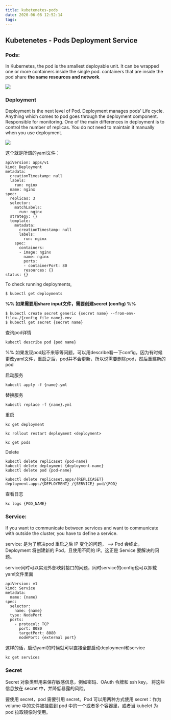 ```yaml
---
title: kubetenetes-pods
date: 2020-06-08 12:52:14
tags:
---
```


## Kubetenetes - Pods Deployment Service

### Pods: 

In Kubernetes, the pod is the smallest deployable unit. It can be wrapped one or more containers inside the single pod. containers that are inside the pod share __the same resources and network__.
<!-- More -->

![](https://miro.medium.com/max/1400/1*s_obmSDgj5PULX6BDRPdrw.png)

### Deployment

Deployment is the next level of Pod. Deployment manages pods’ Life cycle. Anything which comes to pod goes through the deployment component. Responsible for monitoring. One of the main differences in deployment is to control the number of replicas. You do not need to maintain it manually when you use deployment.

![](https://miro.medium.com/max/1400/1*8D4NNejM0N68I7YekxxzPA.png)

这个就是所谓的yaml文件：

```
apiVersion: apps/v1
kind: Deployment
metadata:
  creationTimestamp: null
  labels:
    run: nginx
  name: nginx
spec:
  replicas: 3
  selector:
    matchLabels:
      run: nginx
  strategy: {}
  template:
    metadata:
      creationTimestamp: null
      labels:
        run: nginx
    spec:
      containers:
      - image: nginx
        name: nginx
        ports:
        - containerPort: 80
        resources: {}
status: {}
```

To check running deployments,
```
$ kubectl get deployments
```

__%% 如果需要用share input文件，需要创建secret (config) %%__
```
$ kubectl create secret generic {secret name} --from-env-file=./{config file name}.env
$ kubectl get secret {secret name}
```

查询pod详情
```
kubectl describe pod {pod name}
```

%% 如果发现pod起不来等等问题，可以用describe看一下config，因为有时候更改yaml文件，重启之后，pod并不会更新，所以说需要删除pod，然后重建新的pod

启动服务
```
kubectl apply -f {name}.yml
```
替换服务
```
kubectl replace -f {name}.yml
```
重启
```
kc get deployment

kc rollout restart deployment <deployment>

kc get pods
```
Delete
```
kubectl delete replicaset {pod-name}
kubectl delete deployment {deployment-name}
kubectl delete pod {pod-name}

kubectl delete replicaset.apps/{REPLICASET} deployment.apps/{DEPLOYMENT} /{SERVICE} pod/{POD} 
```

查看日志
```
kc logs {POD_NAME}
```

### Service:

If you want to communicate between services and want to communicate with outside the cluster, you have to define a service.

service: 是为了解决pod 重启之后 IP 变化的问题， --> Pod 会终止，Deployment 将创建新的 Pod，且使用不同的 IP。这正是 Service 要解决的问题。

service同时可以实现外部映射接口的问题，同时service的config也可以卸载yaml文件里面
```
apiVersion: v1
kind: Service
metadata:
  name: {name}
spec:
  selector:
    name: {name}
  type: NodePort
  ports:
    - protocol: TCP
      port: 8080
      targetPort: 8080
      nodePort: {external port}
```
这样的话，启动yaml的时候就可以直接全部启动deployment和service
```
kc get services
```

### Secret

Secret 对象类型用来保存敏感信息，例如密码、OAuth 令牌和 ssh key。 将这些信息放在 secret 中，并降低暴露的风险。

要使用 secret，pod 需要引用 secret。Pod 可以用两种方式使用 secret：作为 volume 中的文件被挂载到 pod 中的一个或者多个容器里，或者当 kubelet 为 pod 拉取镜像时使用。
